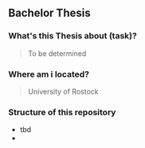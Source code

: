 ## Bachelor Thesis
### What's this Thesis about (task)?
> To be determined

### Where am i located?
> University of Rostock

### Structure of this repository
- tbd
- 
